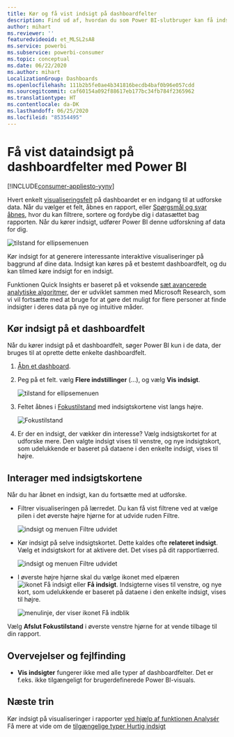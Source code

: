 ```yaml
---
title: Kør og få vist indsigt på dashboardfelter
description: Find ud af, hvordan du som Power BI-slutbruger kan få indsigt i dine dashboardfelter.
author: mihart
ms.reviewer: ''
featuredvideoid: et_MLSL2sA8
ms.service: powerbi
ms.subservice: powerbi-consumer
ms.topic: conceptual
ms.date: 06/22/2020
ms.author: mihart
LocalizationGroup: Dashboards
ms.openlocfilehash: 111b2b5fe0ae4b341816becdb4baf0b96e057cdd
ms.sourcegitcommit: caf60154a092f88617eb177bc34fb784f2365962
ms.translationtype: HT
ms.contentlocale: da-DK
ms.lasthandoff: 06/25/2020
ms.locfileid: "85354495"
---
```

# <a name="view-data-insights-on-dashboard-tiles-with-power-bi"></a>Få vist dataindsigt på dashboardfelter med Power BI

[!INCLUDE[consumer-appliesto-yyny](../includes/consumer-appliesto-yyny.md)]

Hvert enkelt [visualiseringsfelt](end-user-tiles.md) på dashboardet er en indgang til at udforske data. Når du vælger et felt, åbnes en rapport, eller [Spørgsmål og svar åbnes](end-user-q-and-a.md), hvor du kan filtrere, sortere og fordybe dig i datasættet bag rapporten. Når du kører indsigt, udfører Power BI denne udforskning af data for dig.

![tilstand for ellipsemenuen](./media/end-user-insights/power-bi-insight.png)

Kør indsigt for at generere interessante interaktive visualiseringer på baggrund af dine data. Indsigt kan køres på et bestemt dashboardfelt, og du kan tilmed køre indsigt for en indsigt.

Funktionen Quick Insights er baseret på et voksende [sæt avancerede analytiske algoritmer](end-user-insight-types.md), der er udviklet sammen med Microsoft Research, som vi vil fortsætte med at bruge for at gøre det muligt for flere personer at finde indsigter i deres data på nye og intuitive måder.

## <a name="run-insights-on-a-dashboard-tile"></a>Kør indsigt på et dashboardfelt
Når du kører indsigt på et dashboardfelt, søger Power BI kun i de data, der bruges til at oprette dette enkelte dashboardfelt. 

1. [Åbn et dashboard](end-user-dashboards.md).
2. Peg på et felt. vælg **Flere indstillinger** (...), og vælg **Vis indsigt**. 

    ![tilstand for ellipsemenuen](./media/end-user-insights/power-bi-hovers.png)


3. Feltet åbnes i [Fokustilstand](end-user-focus.md) med indsigtskortene vist langs højre.    
   
    ![Fokustilstand](./media/end-user-insights/power-bi-insights-tile.png)    
4. Er der en indsigt, der vækker din interesse? Vælg indsigtskortet for at udforske mere. Den valgte indsigt vises til venstre, og nye indsigtskort, som udelukkende er baseret på dataene i den enkelte indsigt, vises til højre.    

 ## <a name="interact-with-the-insight-cards"></a>Interager med indsigtskortene
Når du har åbnet en indsigt, kan du fortsætte med at udforske.

   * Filtrer visualiseringen på lærredet.  Du kan få vist filtrene ved at vælge pilen i det øverste højre hjørne for at udvide ruden Filtre.

      ![indsigt og menuen Filtre udvidet](./media/end-user-insights/power-bi-filters.png)
   
   * Kør indsigt på selve indsigtskortet. Dette kaldes ofte **relateret indsigt**. Vælg et indsigtskort for at aktivere det. Det vises på dit rapportlærred.
   
      ![indsigt og menuen Filtre udvidet](./media/end-user-insights/power-bi-insight-card.png)
   
   * I øverste højre hjørne skal du vælge ikonet med elpæren ![ikonet Få indsigt](./media/end-user-insights/power-bi-bulb-icon.png) eller **Få indsigt**. Indsigterne vises til venstre, og nye kort, som udelukkende er baseret på dataene i den enkelte indsigt, vises til højre.
     
     ![menulinje, der viser ikonet Få indblik](./media/end-user-insights/power-bi-related.png)
     
Vælg **Afslut Fokustilstand** i øverste venstre hjørne for at vende tilbage til din rapport.

## <a name="considerations-and-troubleshooting"></a>Overvejelser og fejlfinding
- **Vis indsigter** fungerer ikke med alle typer af dashboardfelter. Det er f.eks. ikke tilgængeligt for brugerdefinerede Power BI-visuals.<!--[Power BI visuals](end-user-custom-visuals.md)-->


## <a name="next-steps"></a>Næste trin

Kør indsigt på visualiseringer i rapporter [ved hjælp af funktionen Analysér](end-user-analyze-visuals.md)    
Få mere at vide om de [tilgængelige typer Hurtig indsigt](end-user-insight-types.md)


